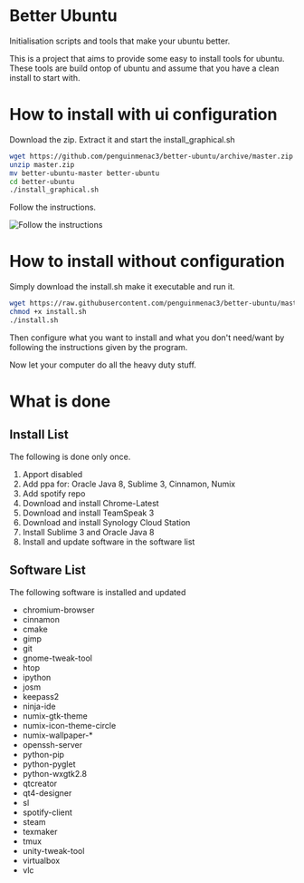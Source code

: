 # Better Ubuntu

Initialisation scripts and tools that make your ubuntu better.

This is a project that aims to provide some easy to install tools for ubuntu. These tools are build ontop of ubuntu and assume that you have a clean install to start with.

# How to install with ui configuration

Download the zip. Extract it and start the install_graphical.sh

```bash
wget https://github.com/penguinmenac3/better-ubuntu/archive/master.zip
unzip master.zip
mv better-ubuntu-master better-ubuntu
cd better-ubuntu
./install_graphical.sh
```

Follow the instructions.

![Follow the instructions](https://raw.githubusercontent.com/penguinmenac3/better-ubuntu/master/images/packages-ui.png)

# How to install without configuration

Simply download the install.sh make it executable and run it.

```bash
wget https://raw.githubusercontent.com/penguinmenac3/better-ubuntu/master/scripts/install.sh
chmod +x install.sh
./install.sh
```

Then configure what you want to install and what you don't need/want by following the instructions given by the program.

Now let your computer do all the heavy duty stuff.

# What is done

## Install List
The following is done only once.

1. Apport disabled
2. Add ppa for: Oracle Java 8, Sublime 3, Cinnamon, Numix
3. Add spotify repo
4. Download and install Chrome-Latest
5. Download and install TeamSpeak 3
6. Download and install Synology Cloud Station
7. Install Sublime 3 and Oracle Java 8
8. Install and update software in the software list

## Software List
The following software is installed and updated

* chromium-browser
* cinnamon
* cmake
* gimp
* git
* gnome-tweak-tool
* htop
* ipython
* josm
* keepass2
* ninja-ide
* numix-gtk-theme
* numix-icon-theme-circle
* numix-wallpaper-*
* openssh-server
* python-pip
* python-pyglet
* python-wxgtk2.8
* qtcreator
* qt4-designer
* sl
* spotify-client
* steam
* texmaker
* tmux
* unity-tweak-tool
* virtualbox
* vlc
